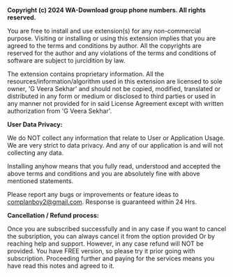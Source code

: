 
**Copyright (c) 2024 WA-Download group phone numbers. All rights reserved.**

You are free to install and use extension(s) for any non-commercial purpose. Visiting or installing or using 
this extension implies that you are agreed to the terms and conditions by author. All the copyrights are reserved for the author and any violations of the terms and conditions of software are subject to jurcidition by law.
 
The extension contains proprietary information. All the resources/information/algorithm used in this extension are 
licensed to sole owner, 'G Veera Sekhar' and should not be copied, modified, translated or distributed in any form or medium
or disclosed to third parties or used in any manner not provided for in said License Agreement except with 
written authorization from 'G Veera Sekhar'.

**User Data Privacy:**

We do NOT collect any information that relate to User or Application Usage. We are very strict to data privacy. And any of our application is and will not collecting any data.

Installing anyhow means that you fully read, understood and accepted the above terms and conditions and you are absolutely fine with above mentioned statements. 

Please report any bugs or improvements or feature ideas to complanboy2@gmail.com. Response is guaranteed within 24 Hrs.

**Cancellation / Refund process:**

Once you are subscribed successfully and in any case if you want to cancel the subsription, you can always cancel it from the option provided Or by reaching help and support. However, in any case refund will NOT be provided. You have FREE version, so please try it prior going with subscription. Proceeding further and paying for the services means you have read this notes and agreed to it.
